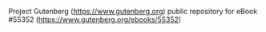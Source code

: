 Project Gutenberg (https://www.gutenberg.org) public repository for
eBook #55352 (https://www.gutenberg.org/ebooks/55352)
